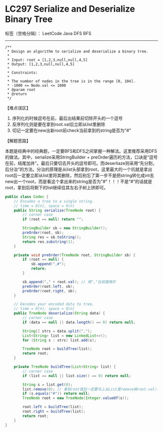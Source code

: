 # LC297 Serialize and Deserialize Binary Tree

标签（空格分隔）： LeetCode Java DFS BFS

---
    /**
     * Design an algorithm to serialize and deserialize a binary tree.
     *
     * Input: root = [1,2,3,null,null,4,5]
     * Output: [1,2,3,null,null,4,5]
     * 
     * Constraints:
     *
     * The number of nodes in the tree is in the range [0, 104].
     * -1000 <= Node.val <= 1000
     * @param root
     * @return
     */

【难点误区】

1. 序列化的时候逗号在前，最后出结果前切除开头的一个逗号
2. 反序列化则是要在拿到root.val后立即从list里删除
3. 切记一定要在new出新root前check当前拿到的string是否为"#"

【解题思路】

本题是经典中的经典题，一定要BFS和DFS之间掌握一种解法。这里推荐采用DFS的做法。其中，serialize采用StringBuilder + preOrder遍历的方法，口诀是“逗号在前，结尾加井”。最后只要切去开头的逗号即可。而deserliaze则采用“先分割，后分治”的方法。分治的原理是从list头部拿到root，这里最大的一个坑就是拿出root后一定要立即从list里将其删除，然后别忘了第一步不是把string转化成int去new出一个root，而是看这个拿出来的string是否为"#"！！！不是“#”的话就是root，拿到后将剩下的list继续往其左右子树上拼即可。



```java     
public class Codec {
    // Encodes a tree to a single string.
    // time = O(n), space = O(n)
    public String serialize(TreeNode root) {
        // corner case
        if (root == null) return "";

        StringBuilder sb = new StringBuilder();
        preOrder(root, sb);
        String res = sb.toString();
        return res.substring(1);
    }

    private void preOrder(TreeNode root, StringBuilder sb) {
        if (root == null) {
            sb.append(",#");
            return;
        }

        sb.append("," + root.val); // 用","在前面隔开
        preOrder(root.left, sb);
        preOrder(root.right, sb);
    }

    // Decodes your encoded data to tree.
    // time = O(n), space = O(n)
    public TreeNode deserialize(String data) {
        // corner case
        if (data == null || data.length() == 0) return null;

        String[] strs = data.split(",");
        List<String> list = new LinkedList<>();
        for (String s : strs) list.add(s);

        TreeNode root = buildTree(list);
        return root;
    }

    private TreeNode buildTree(List<String> list) {
        // corner case
        if (list == null || list.size() == 0) return null;

        String s = list.get(0);
        list.remove(0); // 拿到root值后一定要马上从List里remove掉root.val!!!
        if (s.equals("#")) return null;
        TreeNode root = new TreeNode(Integer.valueOf(s));

        root.left = buildTree(list);
        root.right = buildTree(list);
        return root;
    }
}
```
